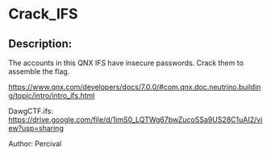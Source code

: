 
# Crack_IFS
## Description:
The accounts in this QNX IFS have insecure passwords. Crack them to assemble the flag.

https://www.qnx.com/developers/docs/7.0.0/#com.qnx.doc.neutrino.building/topic/intro/intro_ifs.html

DawgCTF.ifs: https://drive.google.com/file/d/1imS0_LQTWg67bwZucoSSa9US28C1uAI2/view?usp=sharing

Author: Percival

